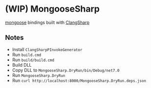 # (WIP) MongooseSharp
[mongoose](https://github.com/cesanta/mongoose) bindings built with [ClangSharp](https://github.com/dotnet/ClangSharp)

## Notes
* Install `ClangSharpPInvokeGenerator`
* Run `build.cmd`
* Run `build/build.cmd`
* Build DLL
* Copy DLL to `MongooseSharp.DryRun/bin/Debug/net7.0`
* Run `MongooseSharp.DryRun`
* Run `curl http://localhost:8000/MongooseSharp.DryRun.deps.json`
